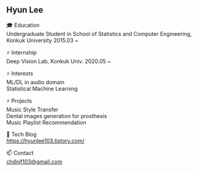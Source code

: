## Hyun Lee  
🎓 Education  
Undergraduate Student in School of Statistics and Computer Engineering, Konkuk University 2015.03 ~

⚡ Internship  
Deep Vision Lab, Konkuk Univ. 2020.05 ~


⚡ Interests  
ML/DL in audio domain  
Statistical Machine Learning  


⚡ Projects  
Music Style Transfer  
Dental images generation for prosthesis  
Music Playlist Recommendation  


🌱 Tech Blog  
https://hyunlee103.tistory.com/  


📫 Contact  
chdnjf103@gmail.com  

<!--
**HyunLee103/HyunLee103** is a ✨ _special_ ✨ repository because its `README.md` (this file) appears on your GitHub profile.

Here are some ideas to get you started:

- 🔭 I’m currently working on ...
- 🌱 I’m currently learning ...
- 👯 I’m looking to collaborate on ...
- 🤔 I’m looking for help with ...
- 💬 Ask me about ...
- 📫 How to reach me: ...
- 😄 Pronouns: ...
- ⚡ Fun fact: ...
-->
